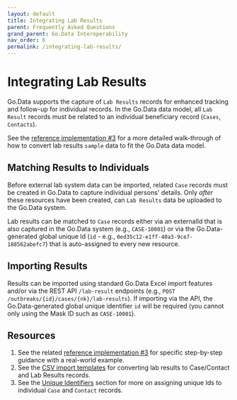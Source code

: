 ```yaml
---
layout: default
title: Integrating Lab Results
parent: Frequently Asked Questions
grand_parent: Go.Data Interoperability
nav_order: 6
permalink: /integrating-lab-results/
---
```

# Integrating Lab Results
Go.Data supports the capture of `Lab Results` records for enhanced tracking and follow-up for individual records. In the Go.Data data model, all `Lab Result` records must be related to an individual beneficiary record (`Cases`, `Contacts`).  

See the [reference implementation #3](https://worldhealthorganization.github.io/godata/importing-lab-results/) for a more detailed walk-through of how to convert lab results `sample` data to fit the Go.Data data model. 

## Matching Results to Individuals
Before external lab system data can be imported, related `Case` records must be created in Go.Data to capture individual persons' details. 
Only _after_ these resources have been created, can `Lab Results` data be uploaded to the Go.Data system. 

Lab results can be matched to `Case` records either via an externalId that is also captured in the Go.Data system (e.g., `CASE-10001`) or via the Go.Data-generated global unique Id (`id` - e.g., `0ed35c12-e1ff-40a3-9ce7-188562abefc7`) that is auto-assigned to every new resource. 

## Importing Results
Results can be imported using standard Go.Data Excel import features and/or via the REST API `/lab-result` endpoints (e.g., `POST /outbreaks/{id}/cases/{nk}/lab-results`). If importing via the API, the Go.Data-generated global unique identifier `id` will be required (you cannot only using the Mask ID such as `CASE-10001`). 

## Resources
1. See the related [reference implementation #3](https://worldhealthorganization.github.io/godata/importing-lab-results/) for specific step-by-step guidance with a real-world example. 
2. See the [CSV import templates](https://community-godata.who.int/page/documents) for converting lab results to Case/Contact and Lab Results records. 
3. See the [Unique Identifiers](https://worldhealthorganization.github.io/godata/unique-identifiers/) section for more on assigning unique Ids to individual `Case` and `Contact` records. 
